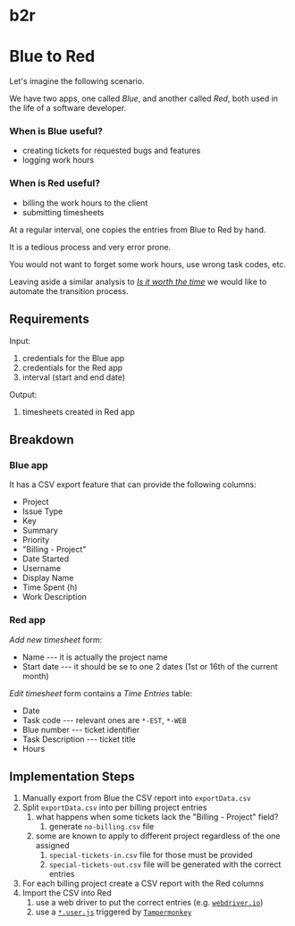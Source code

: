 # b2r
# Blue to Red

Let's imagine the following scenario.

We have two apps, one called _Blue_, and another called _Red_, both used
in the life of a software developer.

### When is Blue useful?

* creating tickets for requested bugs and features
* logging work hours

### When is Red useful?

* billing the work hours to the client
* submitting timesheets

At a regular interval, one copies the entries from Blue to Red by hand.

It is a tedious process and very error prone.

You would not want to forget some work hours, use wrong task codes, etc.

Leaving aside a similar analysis to [_Is it worth the time_](https://xkcd.com/1205/)
we would like to automate the transition process.

## Requirements

Input:

1. credentials for the Blue app
1. credentials for the Red app
1. interval (start and end date)

Output:

1. timesheets created in Red app

## Breakdown

### Blue app
It has a CSV export feature that can provide the following columns:

* Project
* Issue Type
* Key
* Summary
* Priority
* "Billing - Project"
* Date Started
* Username
* Display Name
* Time Spent (h)
* Work Description

### Red app

_Add new timesheet_ form:

* Name --- it is actually the project name
* Start date --- it should be se to one 2 dates (1st or 16th of the current month)

_Edit timesheet_ form contains a _Time Entries_ table:

* Date
* Task code --- relevant ones are `*-EST`, `*-WEB`
* Blue number --- ticket identifier
* Task Description --- ticket title
* Hours

## Implementation Steps

1. Manually export from Blue the CSV report into `exportData.csv`
1. Split `exportData.csv` into per billing project entries
    1. what happens when some tickets lack the "Billing - Project" field?
        1. generate `no-billing.csv` file
    1. some are known to apply to different project regardless of the one assigned
        1. `special-tickets-in.csv` file for those must be provided
        1. `special-tickets-out.csv` file will be generated with the correct entries
1. For each billing project create a CSV report with the Red columns
1. Import the CSV into Red
    1. use a web driver to put the correct entries (e.g. [`webdriver.io`](http://webdriver.io/))
    1. use a [`*.user.js`](https://github.com/OpenUserJs/OpenUserJS.org/wiki/Userscript-beginners-HOWTO) 
    triggered by [`Tampermonkey`](https://github.com/OpenUserJs/OpenUserJS.org/wiki/Tampermonkey-for-Chrome)
